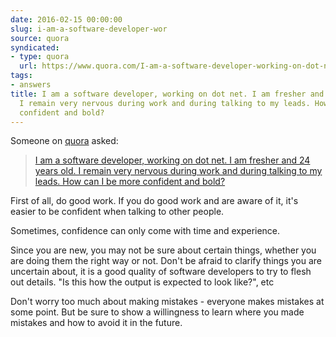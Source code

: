 ```yaml
---
date: 2016-02-15 00:00:00
slug: i-am-a-software-developer-wor
source: quora
syndicated:
- type: quora
  url: https://www.quora.com/I-am-a-software-developer-working-on-dot-net-I-am-fresher-and-24-years-old-I-remain-very-nervous-during-work-and-during-talking-to-my-leads-How-can-I-be-more-confident-and-bold/answer/Roy-Tang
tags:
- answers
title: I am a software developer, working on dot net. I am fresher and 24 years old.
  I remain very nervous during work and during talking to my leads. How can I be more
  confident and bold?
---
```


Someone on [quora](https://quora.com) asked:

> [I am a software developer, working on dot net. I am fresher and 24 years old. I remain very nervous during work and during talking to my leads. How can I be more confident and bold?](https://www.quora.com/I-am-a-software-developer-working-on-dot-net-I-am-fresher-and-24-years-old-I-remain-very-nervous-during-work-and-during-talking-to-my-leads-How-can-I-be-more-confident-and-bold/answer/Roy-Tang)


First of all, do good work. If you do good work and are aware of it, it's easier to be confident when talking to other people. 

Sometimes, confidence can only come with time and experience.

Since you are new, you may not be sure about certain things, whether you are doing them the right way or not. Don't be afraid to clarify things you are uncertain about, it is a good quality of software developers to try to flesh out details. "Is this how the output is expected to look like?", etc

Don't worry too much about making mistakes - everyone makes mistakes at some point. But be sure to show a willingness to learn where you made mistakes and how to avoid it in the future.